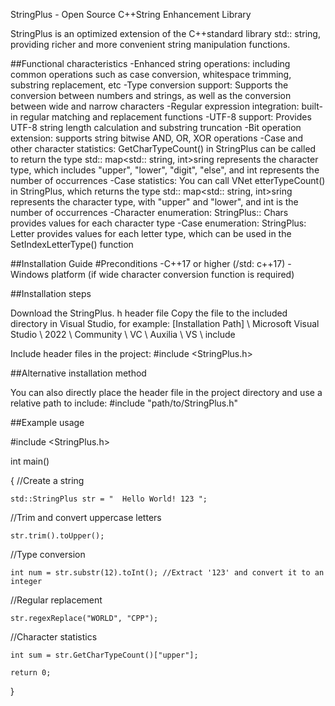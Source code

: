 StringPlus - Open Source C++String Enhancement Library

StringPlus is an optimized extension of the C++standard library std:: string, providing richer and more convenient string manipulation functions.



##Functional characteristics
-Enhanced string operations: including common operations such as case conversion, whitespace trimming, substring replacement, etc
-Type conversion support: Supports the conversion between numbers and strings, as well as the conversion between wide and narrow characters
-Regular expression integration: built-in regular matching and replacement functions
-UTF-8 support: Provides UTF-8 string length calculation and substring truncation
-Bit operation extension: supports string bitwise AND, OR, XOR operations
-Case and other character statistics: GetCharTypeCount() in StringPlus can be called to return the type std:: map<std:: string, int>sring represents the character type, which includes "upper", "lower", "digit", "else", and int represents the number of occurrences
-Case statistics: You can call VNet etterTypeCount() in StringPlus, which returns the type std:: map<std:: string, int>sring represents the character type, with "upper" and "lower", and int is the number of occurrences
-Character enumeration: StringPlus:: Chars provides values for each character type
-Case enumeration: StringPlus: Letter provides values for each letter type, which can be used in the SetIndexLetterType() function

##Installation Guide
#Preconditions
-C++17 or higher (/std: c++17)
-Windows platform (if wide character conversion function is required)

##Installation steps

Download the StringPlus. h header file
Copy the file to the included directory in Visual Studio, for example:
[Installation Path] \ Microsoft Visual Studio \ 2022 \ Community \ VC \ Auxilia \ VS \ include

Include header files in the project:
#include <StringPlus.h>

##Alternative installation method

You can also directly place the header file in the project directory and use a relative path to include:
#include "path/to/StringPlus.h"

##Example usage

#include <StringPlus.h>

int main()

{
//Create a string

    std::StringPlus str = "  Hello World! 123 ";

//Trim and convert uppercase letters

    str.trim().toUpper();

//Type conversion

    int num = str.substr(12).toInt(); //Extract '123' and convert it to an integer
	
//Regular replacement

    str.regexReplace("WORLD", "CPP");
	
//Character statistics

    int sum = str.GetCharTypeCount()["upper"];

    return 0;

}

